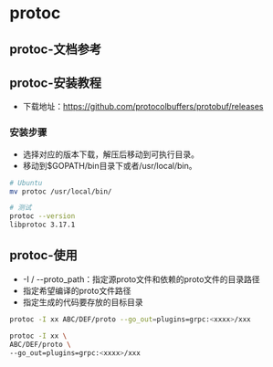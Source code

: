 # protoc

## protoc-文档参考


## protoc-安装教程


- 下载地址：https://github.com/protocolbuffers/protobuf/releases

### 安装步骤

- 选择对应的版本下载，解压后移动到可执行目录。
- 移动到$GOPATH/bin目录下或者/usr/local/bin。

```bash
# Ubuntu
mv protoc /usr/local/bin/

# 测试
protoc --version
libprotoc 3.17.1
```

## protoc-使用


- -I / --proto_path：指定源proto文件和依赖的proto文件的目录路径
- 指定希望编译的proto文件路径
- 指定生成的代码要存放的目标目录
```bash
protoc -I xx ABC/DEF/proto --go_out=plugins=grpc:<xxxx>/xxx

protoc -I xx \
ABC/DEF/proto \
--go_out=plugins=grpc:<xxxx>/xxx
```